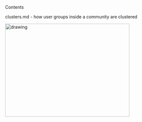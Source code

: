 Contents

clusters.md - how user groups inside a community are clustered


<img src="https://poorlydrawnlines.com/wp-content/uploads/2023/01/Interviewing_Bird.png" alt="drawing" width="400" height="300"/>